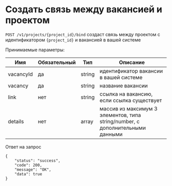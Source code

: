 # Создать связь между вакансией и проектом

`POST /v1/projects/{project_id}/bind` создаст связь между проектом с идентификатором `{project_id}` и вакансией в вашей системе

Принимаемые параметры:


Имя | Обязательный | Тип | Описание
--- | --- | --- | ---
vacancyId | да | string | идентификатор вакансии в вашей системе
vacancy | да | string | название вакансии
link | нет | string | ссылка на вакансию, если ссылка существует
details | нет | array | массив из максимум 3 элементов, типа string/number, с дополнительными данными


Ответ на запрос

```
{
	"status": "success",
	"code": 200,
	"message": "OK",
	"data": true
}
```